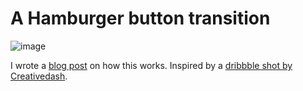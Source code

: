 # A Hamburger button transition



![image](image/1.1.1.png)

I wrote a [blog post](http://robb.is/working-on/a-hamburger-button-transition/)
on how this works. Inspired by a [dribbble shot by
Creativedash](https://dribbble.com/shots/1623679-Open-Close).
